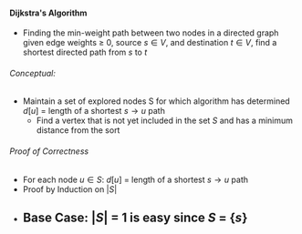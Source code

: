 #### Dijkstra's Algorithm
- Finding the min-weight path between two nodes in a directed graph given edge weights $\geq$ 0, source $s \in V$, and destination $t \in V$, find a shortest directed path from $s$ to $t$
###### Conceptual:
- Maintain a set of explored nodes S for which algorithm has determined $d[u]$ = length of a shortest $s\rightarrow u$ path
	- Find a vertex that is not yet included in the set $S$ and has a minimum distance from the sort
###### Proof of Correctness
- For each node $u \in S$: $d[u]$ = length of a shortest $s \rightarrow u$ path
- Proof by Induction on $| S |$ 
- Base Case: $|S|$ = 1 is easy since $S$ = {$s$}
	- 